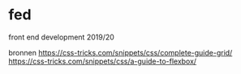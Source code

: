 # fed
front end development 2019/20

bronnen
https://css-tricks.com/snippets/css/complete-guide-grid/
https://css-tricks.com/snippets/css/a-guide-to-flexbox/
